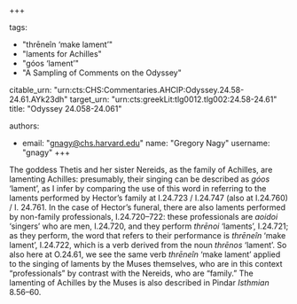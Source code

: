 +++

tags:
- "thrēneîn ‘make lament’"
- "laments for Achilles"
- "góos ‘lament’"
- "A Sampling of Comments on the Odyssey"

citable_urn: "urn:cts:CHS:Commentaries.AHCIP:Odyssey.24.58-24.61.AYk23dh"
target_urn: "urn:cts:greekLit:tlg0012.tlg002:24.58-24.61"
title: "Odyssey 24.058-24.061"

authors:
- email: "gnagy@chs.harvard.edu"
  name: "Gregory Nagy"
  username: "gnagy"
+++

<p>The goddess Thetis and her sister Nereids, as the family of Achilles, are lamenting Achilles: presumably, their singing can be described as <em>góos</em> ‘lament’, as I infer by comparing the use of this word in referring to the laments performed by Hector’s family at I.24.723 / I.24.747 (also at I.24.760) / I. 24.761. In the case of Hector’s funeral, there are also laments performed by non-family professionals, I.24.720–722: these professionals are <em>aoidoi</em> ‘singers’ who are men, I.24.720, and they perform <em>thrēnoi</em> ‘laments’, I.24.721; as they perform, the word that refers to their performance is <em>thrēneîn</em> ‘make lament’, I.24.722, which is a verb derived from the noun <em>thrēnos</em> ‘lament’. So also here at O.24.61, we see the same verb <em>thrēneîn</em> ‘make lament’ applied to the singing of laments by the Muses themselves, who are in this context “professionals” by contrast with the Nereids, who are “family.” The lamenting of Achilles by the Muses is also described in Pindar <em>Isthmian</em> 8.56–60.  </p>